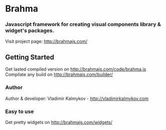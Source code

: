 Brahma
====
### Javascript framework for creating visual components library & widget's packages.

Visit project page: http://brahmajs.com/

## Getting Started

Get lasted compiled version on http://brahmajs.com/code/brahma.js
Compilate any build on  http://brahmajs.com/builder/

### Author
Author & developer: Vladimir Kalmykov - http://vladimirkalmykov.com

### Easy to use
Get pretty widgets on http://brahmajs.com/widgets/
